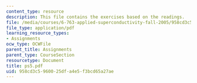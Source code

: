 ```yaml
---
content_type: resource
description: This file contains the exercises based on the readings.
file: /media/courses/6-763-applied-superconductivity-fall-2005/958cd3c5960025dfa4e5f3bcd65a27ae_ps5.pdf
file_type: application/pdf
learning_resource_types:
- Assignments
ocw_type: OCWFile
parent_title: Assignments
parent_type: CourseSection
resourcetype: Document
title: ps5.pdf
uid: 958cd3c5-9600-25df-a4e5-f3bcd65a27ae
---
```

